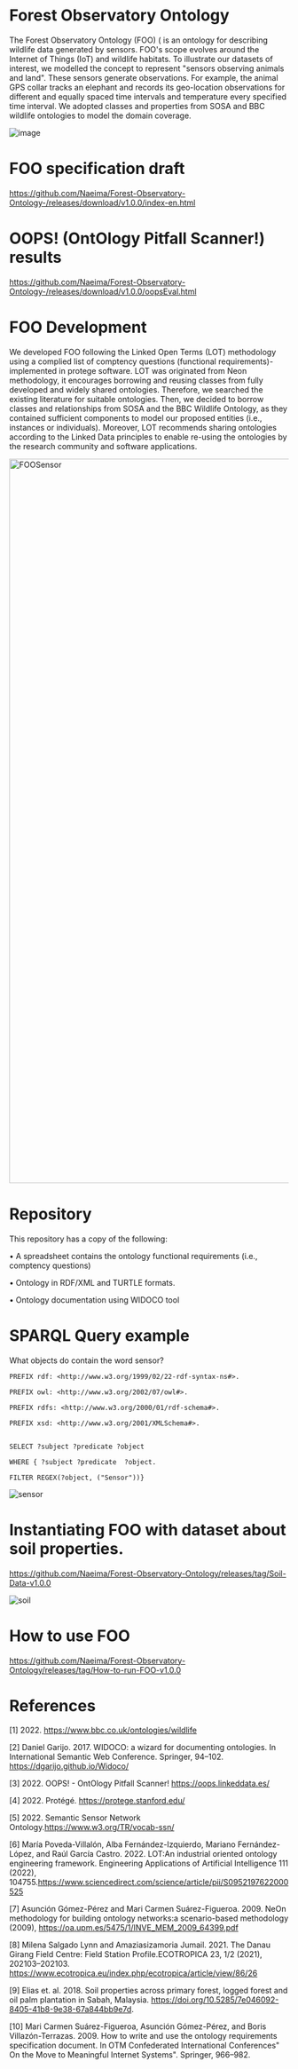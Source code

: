 # Forest Observatory Ontology 

The Forest Observatory Ontology (FOO) ( is an ontology for describing wildlife data generated by sensors. FOO's scope evolves around the Internet of Things (IoT) and wildlife habitats. To illustrate our datasets of interest, we modelled the concept to represent "sensors observing animals and land". These sensors generate observations. For example, the animal GPS collar tracks an elephant and records its geo-location observations for different and equally spaced time intervals and temperature every specified time interval. We adopted classes and properties from SOSA and BBC wildlife ontologies to model the domain coverage.



![image](https://user-images.githubusercontent.com/57564713/185769396-6a963789-43da-4993-9273-cf2c37256595.png)




# FOO specification draft
https://github.com/Naeima/Forest-Observatory-Ontology-/releases/download/v1.0.0/index-en.html


# OOPS! (OntOlogy Pitfall Scanner!) results
https://github.com/Naeima/Forest-Observatory-Ontology-/releases/download/v1.0.0/oopsEval.html


# FOO Development

We developed FOO following the Linked Open Terms (LOT) methodology using a complied list of comptency questions (functional requirements)- implemented in protege software.  LOT  was originated from Neon methodology, it encourages borrowing and reusing classes from fully developed and widely shared ontologies. Therefore, we searched the existing literature for suitable ontologies. Then, we decided to borrow classes and relationships from SOSA and the BBC Wildlife Ontology, as they contained sufficient components to model our proposed entities (i.e., instances or individuals). Moreover, LOT recommends sharing ontologies according to the Linked Data principles to enable re-using the ontologies by the research community and software applications. 

<img width="1305" alt="FOOSensor" src="https://user-images.githubusercontent.com/57564713/187103336-263758f5-ba32-439f-b9c1-836569f02526.png">








# Repository
This repository has a copy of the following:

•	A spreadsheet contains the ontology functional requirements (i.e., comptency questions) 

•	Ontology in RDF/XML and TURTLE formats.

•	Ontology documentation using WIDOCO tool


# SPARQL Query example 
What objects do contain the word sensor? 

    PREFIX rdf: <http://www.w3.org/1999/02/22-rdf-syntax-ns#>.

    PREFIX owl: <http://www.w3.org/2002/07/owl#>.

    PREFIX rdfs: <http://www.w3.org/2000/01/rdf-schema#>.

    PREFIX xsd: <http://www.w3.org/2001/XMLSchema#>.


    SELECT ?subject ?predicate ?object

    WHERE { ?subject ?predicate  ?object.
    
    FILTER REGEX(?object, ("Sensor"))}
    

![sensor](https://user-images.githubusercontent.com/57564713/185769348-497951cf-6b9d-465b-98f8-8a67b99121df.png)

# Instantiating FOO with dataset about soil properties.

https://github.com/Naeima/Forest-Observatory-Ontology/releases/tag/Soil-Data-v1.0.0

![soil](https://user-images.githubusercontent.com/57564713/186782688-5561c88d-09d5-4b37-990a-fe290b91fe60.png)


# How to use FOO

https://github.com/Naeima/Forest-Observatory-Ontology/releases/tag/How-to-run-FOO-v1.0.0



# References

[1] 2022.  https://www.bbc.co.uk/ontologies/wildlife

[2] Daniel Garijo. 2017. WIDOCO: a wizard for documenting ontologies. In International Semantic Web Conference. Springer,
94–102. https://dgarijo.github.io/Widoco/

[3] 2022. OOPS! - OntOlogy Pitfall Scanner! https://oops.linkeddata.es/

[4] 2022. Protégé. https://protege.stanford.edu/

[5] 2022. Semantic Sensor Network Ontology.https://www.w3.org/TR/vocab-ssn/

[6] María Poveda-Villalón, Alba Fernández-Izquierdo, Mariano Fernández-López, and Raúl García Castro. 2022. LOT:An industrial oriented ontology engineering framework. Engineering Applications of Artificial Intelligence 111 (2022), 104755.https://www.sciencedirect.com/science/article/pii/S0952197622000525

[7] Asunción Gómez-Pérez and Mari Carmen Suárez-Figueroa. 2009. NeOn methodology for building ontology networks:a scenario-based methodology (2009), https://oa.upm.es/5475/1/INVE_MEM_2009_64399.pdf

[8] Milena Salgado Lynn and Amaziasizamoria Jumail. 2021. The Danau Girang Field Centre: Field Station Profile.ECOTROPICA 23, 1/2 (2021), 202103–202103. https://www.ecotropica.eu/index.php/ecotropica/article/view/86/26

[9] Elias et. al. 2018. Soil properties across primary forest, logged forest and oil palm plantation in Sabah, Malaysia.
https://doi.org/10.5285/7e046092-8405-41b8-9e38-67a844bb9e7d.

[10] Mari Carmen Suárez-Figueroa, Asunción Gómez-Pérez, and Boris Villazón-Terrazas. 2009. How to write and use
the ontology requirements specification document. In OTM Confederated International Conferences" On the Move to
Meaningful Internet Systems". Springer, 966–982.





